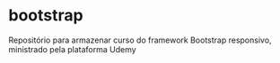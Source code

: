 # bootstrap
Repositório para armazenar curso do framework Bootstrap responsivo, ministrado pela plataforma Udemy
